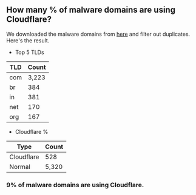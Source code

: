 ## How many % of malware domains are using Cloudflare?


We downloaded the malware domains from [here](https://urlhaus.abuse.ch) and filter out duplicates.
Here's the result.


[//]: # (start replacement)


- Top 5 TLDs

| TLD | Count |
| --- | --- |
| com | 3,223 |
| br | 384 |
| in | 381 |
| net | 170 |
| org | 167 |


- Cloudflare %

| Type | Count |
| --- | --- |
| Cloudflare | 528 |
| Normal | 5,320 |


### 9% of malware domains are using Cloudflare.
